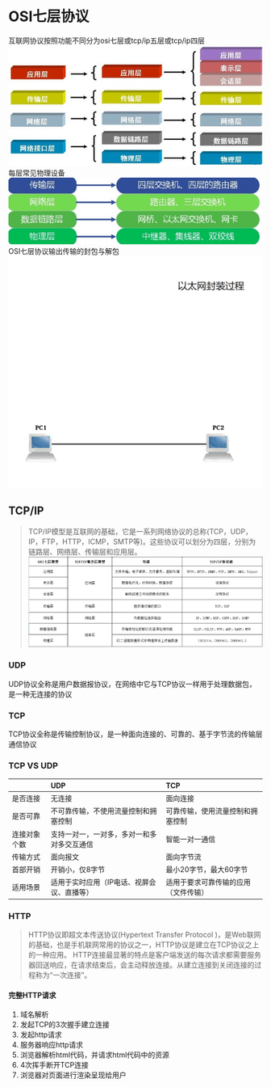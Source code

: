 # OSI七层协议
互联网协议按照功能不同分为osi七层或tcp/ip五层或tcp/ip四层
![avatar](protocol.jpeg)
每层常见物理设备
![avatar](device.jpeg)
OSI七层协议输出传输的封包与解包
![avatar](osi.gif)

## TCP/IP
> TCP/IP模型是互联网的基础，它是一系列网络协议的总称(TCP，UDP，IP，FTP，HTTP，ICMP，SMTP等)。这些协议可以划分为四层，分别为链路层、网络层、传输层和应用层。
![avatar](tcpip.png)

### UDP
UDP协议全称是用户数据报协议，在网络中它与TCP协议一样用于处理数据包，是一种无连接的协议

### TCP
TCP协议全称是传输控制协议，是一种面向连接的、可靠的、基于字节流的传输层通信协议

### TCP VS UDP
|&nbsp;|UDP|TCP|
|-------|:---|:---|
|是否连接|无连接|面向连接|
|是否可靠|不可靠传输，不使用流量控制和拥塞控制|可靠传输，使用流量控制和拥塞控制|
|连接对象个数|支持一对一，一对多，多对一和多对多交互通信|智能一对一通信|
|传输方式|面向报文|面向字节流|
|首部开销|开销小，仅8字节|最小20字节，最大60字节|
|适用场景|适用于实时应用（IP电话、视屏会议、直播等）|适用于要求可靠传输的应用（文件传输）|

### HTTP
> HTTP协议即超文本传送协议(Hypertext Transfer Protocol )，是Web联网的基础，也是手机联网常用的协议之一，HTTP协议是建立在TCP协议之上的一种应用。
HTTP连接最显著的特点是客户端发送的每次请求都需要服务器回送响应，在请求结束后，会主动释放连接。从建立连接到关闭连接的过程称为“一次连接”。
#### 完整HTTP请求
1. 域名解析
2. 发起TCP的3次握手建立连接
3. 发起http请求
4. 服务器响应http请求
5. 浏览器解析html代码，并请求html代码中的资源
6. 4次挥手断开TCP连接
7. 浏览器对页面进行渲染呈现给用户